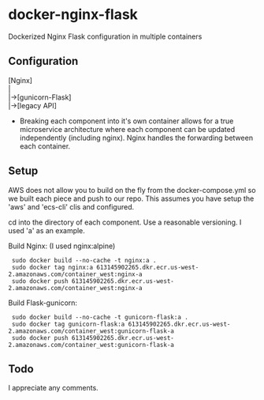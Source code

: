 # docker-nginx-flask
Dockerized Nginx Flask configuration in multiple containers

## Configuration

[Nginx]  
 |  
 |->[gunicorn-Flask]  
 |->[legacy API]  

* Breaking each component into it's own container allows for a true microservice architecture
where each component can be updated independently (including nginx).
Nginx handles the forwarding between each container.

## Setup

AWS does not allow you to build on the fly from the docker-compose.yml so we built each piece
and push to our repo. This assumes you have setup the 'aws' and 'ecs-cli' clis and configured.
  
cd into the directory of each component. Use a reasonable versioning. I used 'a' as an example.    
  
Build Nginx: (I used nginx:alpine)  

     sudo docker build --no-cache -t nginx:a .
     sudo docker tag nginx:a 613145902265.dkr.ecr.us-west-2.amazonaws.com/container_west:nginx-a
     sudo docker push 613145902265.dkr.ecr.us-west-2.amazonaws.com/container_west:nginx-a

Build Flask-gunicorn:  

     sudo docker build --no-cache -t gunicorn-flask:a .
     sudo docker tag gunicorn-flask:a 613145902265.dkr.ecr.us-west-2.amazonaws.com/container_west:gunicorn-flask-a
     sudo docker push 613145902265.dkr.ecr.us-west-2.amazonaws.com/container_west:gunicorn-flask-a

## Todo

I appreciate any comments.  
